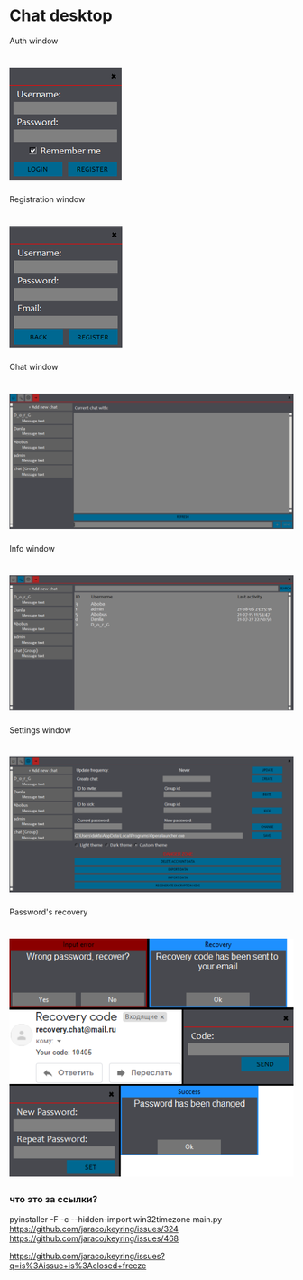 # Chat desktop
Auth window

# ![alt text](Images/auth.png)

Registration window

# ![alt text](Images/register.png)

Chat window

# ![alt text](Images/chat.png)

Info window

# ![alt text](Images/info.png)

Settings window

# ![alt text](Images/settings.png)

Password's recovery

# ![alt text](Images/recovery.png)

### что это за ссылки?
pyinstaller -F -c --hidden-import win32timezone main.py
https://github.com/jaraco/keyring/issues/324
https://github.com/jaraco/keyring/issues/468

https://github.com/jaraco/keyring/issues?q=is%3Aissue+is%3Aclosed+freeze
